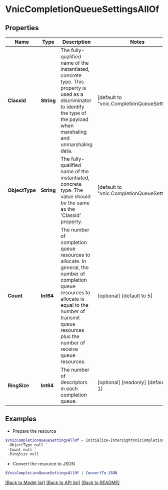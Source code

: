 # VnicCompletionQueueSettingsAllOf
## Properties

Name | Type | Description | Notes
------------ | ------------- | ------------- | -------------
**ClassId** | **String** | The fully-qualified name of the instantiated, concrete type. This property is used as a discriminator to identify the type of the payload when marshaling and unmarshaling data. | [default to "vnic.CompletionQueueSettings"]
**ObjectType** | **String** | The fully-qualified name of the instantiated, concrete type. The value should be the same as the &#39;ClassId&#39; property. | [default to "vnic.CompletionQueueSettings"]
**Count** | **Int64** | The number of completion queue resources to allocate. In general, the number of completion queue resources to allocate is equal to the number of transmit queue resources plus the number of receive queue resources. | [optional] [default to 5]
**RingSize** | **Int64** | The number of descriptors in each completion queue. | [optional] [readonly] [default to 1]

## Examples

- Prepare the resource
```powershell
$VnicCompletionQueueSettingsAllOf = Initialize-IntersightVnicCompletionQueueSettingsAllOf  -ClassId null `
 -ObjectType null `
 -Count null `
 -RingSize null
```

- Convert the resource to JSON
```powershell
$VnicCompletionQueueSettingsAllOf | ConvertTo-JSON
```

[[Back to Model list]](../README.md#documentation-for-models) [[Back to API list]](../README.md#documentation-for-api-endpoints) [[Back to README]](../README.md)


